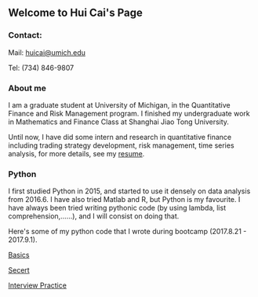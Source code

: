 ## Welcome to Hui Cai's Page

### Contact:
Mail: huicai@umich.edu

Tel: (734) 846-9807

### About me
I am a graduate student at University of Michigan, in the Quantitative Finance and Risk Management program. I finished my undergraduate work in Mathematics and Finance Class at Shanghai Jiao Tong University. 

Until now, I have did some intern and research in quantitative finance including trading strategy development, risk management, time series analysis, for more details, see my [resume](https://rawgit.com/huicaikrz/HuiCai-Resume/master/Hui%20Cai%20-%20%20Resume.pdf).

### Python
I first studied Python in 2015, and started to use it densely on data analysis from 2016.6. I have also tried Matlab and R, but Python is my favourite. I have always been tried writing pythonic code (by using lambda, list comprehension,……), and I will consist on doing that.

Here's some of my python code that I wrote during bootcamp (2017.8.21 - 2017.9.1).

[Basics](https://github.com/huicaikrz/Quant-python/blob/master/python-basics-notebook.ipynb)

[Secert](https://github.com/huicaikrz/Quant-python/blob/master/python-secret-notebook.ipynb)

[Interview Practice](https://github.com/huicaikrz/Quant-python/blob/master/python-interview-notebook.ipynb)
